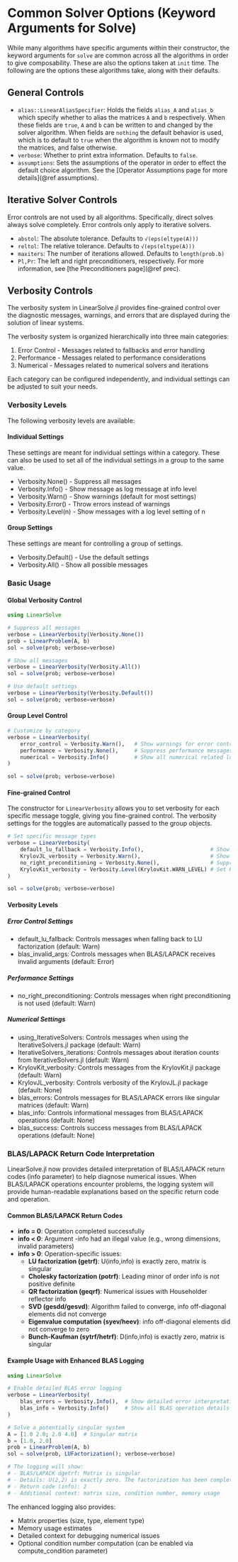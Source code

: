 # Common Solver Options (Keyword Arguments for Solve)

While many algorithms have specific arguments within their constructor,
the keyword arguments for `solve` are common across all the algorithms
in order to give composability. These are also the options taken at `init` time.
The following are the options these algorithms take, along with their defaults.

## General Controls

  - `alias::LinearAliasSpecifier`: Holds the fields `alias_A` and `alias_b` which specify
    whether to alias the matrices `A` and `b` respectively. When these fields are `true`,
    `A` and `b` can be written to and changed by the solver algorithm. When fields are `nothing`
    the default behavior is used, which is to default to `true` when the algorithm is known
    not to modify the matrices, and false otherwise.
  - `verbose`: Whether to print extra information. Defaults to `false`.
  - `assumptions`: Sets the assumptions of the operator in order to effect the default
    choice algorithm. See the [Operator Assumptions page for more details](@ref assumptions).

## Iterative Solver Controls

Error controls are not used by all algorithms. Specifically, direct solves always
solve completely. Error controls only apply to iterative solvers.

  - `abstol`: The absolute tolerance. Defaults to `√(eps(eltype(A)))`
  - `reltol`: The relative tolerance. Defaults to `√(eps(eltype(A)))`
  - `maxiters`: The number of iterations allowed. Defaults to `length(prob.b)`
  - `Pl,Pr`: The left and right preconditioners, respectively. For more information,
    see [the Preconditioners page](@ref prec).

## Verbosity Controls

The verbosity system in LinearSolve.jl provides fine-grained control over the diagnostic messages, warnings, and errors that are displayed during the solution of linear systems.

The verbosity system is organized hierarchically into three main categories:

1. Error Control - Messages related to fallbacks and error handling
2. Performance - Messages related to performance considerations
3. Numerical - Messages related to numerical solvers and iterations

Each category can be configured independently, and individual settings can be adjusted to suit your needs.

### Verbosity Levels
The following verbosity levels are available:

#### Individual Settings
These settings are meant for individual settings within a category. These can also be used to set all of the individual settings in a group to the same value.
- Verbosity.None() - Suppress all messages
- Verbosity.Info() - Show message as log message at info level
- Verbosity.Warn() - Show warnings (default for most settings)
- Verbosity.Error() - Throw errors instead of warnings
- Verbosity.Level(n) - Show messages with a log level setting of n

#### Group Settings
These settings are meant for controlling a group of settings. 
- Verbosity.Default() - Use the default settings
- Verbosity.All() - Show all possible messages

### Basic Usage 

#### Global Verbosity Control

```julia 
using LinearSolve

# Suppress all messages
verbose = LinearVerbosity(Verbosity.None())
prob = LinearProblem(A, b)
sol = solve(prob; verbose=verbose)

# Show all messages
verbose = LinearVerbosity(Verbosity.All())
sol = solve(prob; verbose=verbose)

# Use default settings
verbose = LinearVerbosity(Verbosity.Default())
sol = solve(prob; verbose=verbose)
```

#### Group Level Control 

```julia 
# Customize by category
verbose = LinearVerbosity(
    error_control = Verbosity.Warn(),   # Show warnings for error control related issues
    performance = Verbosity.None(),     # Suppress performance messages
    numerical = Verbosity.Info()        # Show all numerical related log messages at info level
)

sol = solve(prob; verbose=verbose)
```

#### Fine-grained Control
The constructor for `LinearVerbosity` allows you to set verbosity for each specific message toggle, giving you fine-grained control. 
The verbosity settings for the toggles are automatically passed to the group objects. 
```julia
# Set specific message types
verbose = LinearVerbosity(
    default_lu_fallback = Verbosity.Info(),                     # Show info when LU fallback is used
    KrylovJL_verbosity = Verbosity.Warn(),                      # Show warnings from KrylovJL
    no_right_preconditioning = Verbosity.None(),                # Suppress right preconditioning messages
    KrylovKit_verbosity = Verbosity.Level(KrylovKit.WARN_LEVEL) # Set KrylovKit verbosity level using KrylovKit's own verbosity levels
)

sol = solve(prob; verbose=verbose)

```

#### Verbosity Levels
##### Error Control Settings
- default_lu_fallback: Controls messages when falling back to LU factorization (default: Warn)
- blas_invalid_args: Controls messages when BLAS/LAPACK receives invalid arguments (default: Error)
##### Performance Settings
- no_right_preconditioning: Controls messages when right preconditioning is not used (default: Warn)
##### Numerical Settings
- using_IterativeSolvers: Controls messages when using the IterativeSolvers.jl package (default: Warn)
- IterativeSolvers_iterations: Controls messages about iteration counts from IterativeSolvers.jl (default: Warn)
- KrylovKit_verbosity: Controls messages from the KrylovKit.jl package (default: Warn)
- KrylovJL_verbosity: Controls verbosity of the KrylovJL.jl package (default: None)
- blas_errors: Controls messages for BLAS/LAPACK errors like singular matrices (default: Warn)
- blas_info: Controls informational messages from BLAS/LAPACK operations (default: None)
- blas_success: Controls success messages from BLAS/LAPACK operations (default: None)

### BLAS/LAPACK Return Code Interpretation

LinearSolve.jl now provides detailed interpretation of BLAS/LAPACK return codes (info parameter) to help diagnose numerical issues. When BLAS/LAPACK operations encounter problems, the logging system will provide human-readable explanations based on the specific return code and operation.

#### Common BLAS/LAPACK Return Codes

- **info = 0**: Operation completed successfully
- **info < 0**: Argument -info had an illegal value (e.g., wrong dimensions, invalid parameters)
- **info > 0**: Operation-specific issues:
  - **LU factorization (getrf)**: U(info,info) is exactly zero, matrix is singular
  - **Cholesky factorization (potrf)**: Leading minor of order info is not positive definite
  - **QR factorization (geqrf)**: Numerical issues with Householder reflector info
  - **SVD (gesdd/gesvd)**: Algorithm failed to converge, info off-diagonal elements did not converge
  - **Eigenvalue computation (syev/heev)**: info off-diagonal elements did not converge to zero
  - **Bunch-Kaufman (sytrf/hetrf)**: D(info,info) is exactly zero, matrix is singular

#### Example Usage with Enhanced BLAS Logging

```julia
using LinearSolve

# Enable detailed BLAS error logging
verbose = LinearVerbosity(
    blas_errors = Verbosity.Info(),  # Show detailed error interpretations
    blas_info = Verbosity.Info()     # Show all BLAS operation details
)

# Solve a potentially singular system
A = [1.0 2.0; 2.0 4.0]  # Singular matrix
b = [1.0, 2.0]
prob = LinearProblem(A, b)
sol = solve(prob, LUFactorization(); verbose=verbose)

# The logging will show:
# - BLAS/LAPACK dgetrf: Matrix is singular
# - Details: U(2,2) is exactly zero. The factorization has been completed, but U is singular
# - Return code (info): 2
# - Additional context: matrix size, condition number, memory usage
```

The enhanced logging also provides:
- Matrix properties (size, type, element type)
- Memory usage estimates
- Detailed context for debugging numerical issues
- Optional condition number computation (can be enabled via compute_condition parameter)
